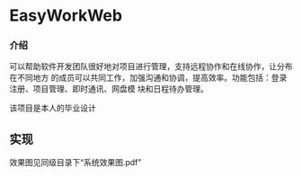 # EasyWorkWeb

### 介绍

可以帮助软件开发团队很好地对项目进行管理，支持远程协作和在线协作，让分布在不同地方
的成员可以共同工作，加强沟通和协调，提高效率。功能包括：登录注册、项目管理、即时通讯、网盘模
块和日程待办管理。 

该项目是本人的毕业设计

## 实现

效果图见同级目录下“系统效果图.pdf”
